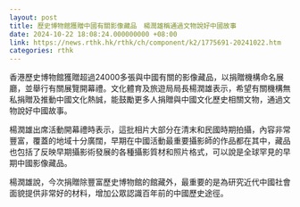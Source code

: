 ```yaml
---
layout: post
title: 歷史博物館獲贈中國有關影像藏品　楊潤雄稱通過文物說好中國故事
date: 2024-10-22 18:08:24.000000000 +08:00
link: https://news.rthk.hk/rthk/ch/component/k2/1775691-20241022.htm
categories: rthk
---
```


香港歷史博物館獲贈超過24000多張與中國有關的影像藏品，以捐贈機構命名展廳，並舉行有關展覽開幕禮。文化體育及旅遊局局長楊潤雄表示，希望有關機構無私捐贈及推動中國文化熱誠，能鼓勵更多人捐贈與中國文化歷史相關文物，通過文物說好中國故事。

楊潤雄出席活動開幕禮時表示，這批相片大部分在清末和民國時期拍攝，內容非常豐富，覆蓋的地域十分廣闊，早期在中國活動最重要攝影師的作品都在其中，藏品也包括了反映早期攝影術發展的各種攝影質材和照片格式，可以說是全球罕見的早期中國影像藏品。

楊潤雄說，今次捐贈除豐富歷史博物館的館藏外，最重要的是為研究近代中國社會面貌提供非常好的材料，增加公眾認識百年前的中國歷史途徑。
